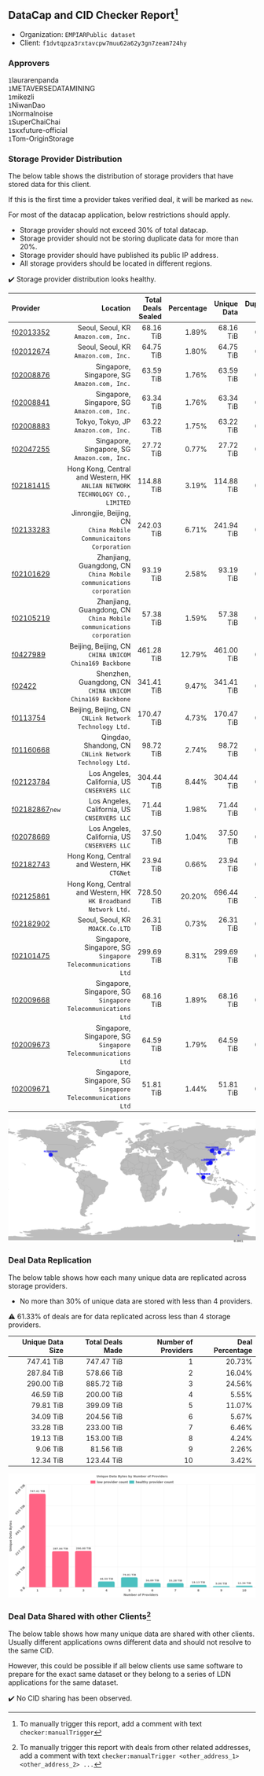 ## DataCap and CID Checker Report[^1]
 - Organization: `EMPIARPublic dataset`
 - Client: `f1dvtqpza3rxtavcpw7muu62a62y3gn7zeam724hy`
### Approvers
`1`laurarenpanda<br/>`1`METAVERSEDATAMINING<br/>`1`mikezli<br/>`1`NiwanDao<br/>`1`Normalnoise<br/>`1`SuperChaiChai<br/>`1`sxxfuture-official<br/>`1`Tom-OriginStorage

### Storage Provider Distribution
The below table shows the distribution of storage providers that have stored data for this client.

If this is the first time a provider takes verified deal, it will be marked as `new`.

For most of the datacap application, below restrictions should apply.
 - Storage provider should not exceed 30% of total datacap.
 - Storage provider should not be storing duplicate data for more than 20%.
 - Storage provider should have published its public IP address.
 - All storage providers should be located in different regions.

✔️ Storage provider distribution looks healthy.

| Provider                                                    |                                                                        Location | Total Deals Sealed | Percentage | Unique Data | Duplicate Deals |
| :---------------------------------------------------------- | ------------------------------------------------------------------------------: | -----------------: | ---------: | ----------: | --------------: |
| [f02013352](https://filfox.info/en/address/f02013352)       |                                         Seoul, Seoul, KR<br/>`Amazon.com, Inc.` |          68.16 TiB |      1.89% |   68.16 TiB |           0.00% |
| [f02012674](https://filfox.info/en/address/f02012674)       |                                         Seoul, Seoul, KR<br/>`Amazon.com, Inc.` |          64.75 TiB |      1.80% |   64.75 TiB |           0.00% |
| [f02008876](https://filfox.info/en/address/f02008876)       |                                 Singapore, Singapore, SG<br/>`Amazon.com, Inc.` |          63.59 TiB |      1.76% |   63.59 TiB |           0.00% |
| [f02008841](https://filfox.info/en/address/f02008841)       |                                 Singapore, Singapore, SG<br/>`Amazon.com, Inc.` |          63.34 TiB |      1.76% |   63.34 TiB |           0.00% |
| [f02008883](https://filfox.info/en/address/f02008883)       |                                         Tokyo, Tokyo, JP<br/>`Amazon.com, Inc.` |          63.22 TiB |      1.75% |   63.22 TiB |           0.00% |
| [f02047255](https://filfox.info/en/address/f02047255)       |                                 Singapore, Singapore, SG<br/>`Amazon.com, Inc.` |          27.72 TiB |      0.77% |   27.72 TiB |           0.00% |
| [f02181415](https://filfox.info/en/address/f02181415)       | Hong Kong, Central and Western, HK<br/>`ANLIAN NETWORK TECHNOLOGY CO., LIMITED` |         114.88 TiB |      3.19% |  114.88 TiB |           0.00% |
| [f02133283](https://filfox.info/en/address/f02133283)       |           Jinrongjie, Beijing, CN<br/>`China Mobile Communicaitons Corporation` |         242.03 TiB |      6.71% |  241.94 TiB |           0.04% |
| [f02101629](https://filfox.info/en/address/f02101629)       |          Zhanjiang, Guangdong, CN<br/>`China Mobile communications corporation` |          93.19 TiB |      2.58% |   93.19 TiB |           0.00% |
| [f02105219](https://filfox.info/en/address/f02105219)       |          Zhanjiang, Guangdong, CN<br/>`China Mobile communications corporation` |          57.38 TiB |      1.59% |   57.38 TiB |           0.00% |
| [f0427989](https://filfox.info/en/address/f0427989)         |                       Beijing, Beijing, CN<br/>`CHINA UNICOM China169 Backbone` |         461.28 TiB |     12.79% |  461.00 TiB |           0.06% |
| [f02422](https://filfox.info/en/address/f02422)             |                    Shenzhen, Guangdong, CN<br/>`CHINA UNICOM China169 Backbone` |         341.41 TiB |      9.47% |  341.41 TiB |           0.00% |
| [f0113754](https://filfox.info/en/address/f0113754)         |                       Beijing, Beijing, CN<br/>`CNLink Network Technology Ltd.` |         170.47 TiB |      4.73% |  170.47 TiB |           0.00% |
| [f01160668](https://filfox.info/en/address/f01160668)       |                      Qingdao, Shandong, CN<br/>`CNLink Network Technology Ltd.` |          98.72 TiB |      2.74% |   98.72 TiB |           0.00% |
| [f02123784](https://filfox.info/en/address/f02123784)       |                                 Los Angeles, California, US<br/>`CNSERVERS LLC` |         304.44 TiB |      8.44% |  304.44 TiB |           0.00% |
| [f02182867](https://filfox.info/en/address/f02182867)`new`  |                                 Los Angeles, California, US<br/>`CNSERVERS LLC` |          71.44 TiB |      1.98% |   71.44 TiB |           0.00% |
| [f02078669](https://filfox.info/en/address/f02078669)       |                                 Los Angeles, California, US<br/>`CNSERVERS LLC` |          37.50 TiB |      1.04% |   37.50 TiB |           0.00% |
| [f02182743](https://filfox.info/en/address/f02182743)       |                                 Hong Kong, Central and Western, HK<br/>`CTGNet` |          23.94 TiB |      0.66% |   23.94 TiB |           0.00% |
| [f02125861](https://filfox.info/en/address/f02125861)       |              Hong Kong, Central and Western, HK<br/>`HK Broadband Network Ltd.` |         728.50 TiB |     20.20% |  696.44 TiB |           4.40% |
| [f02182902](https://filfox.info/en/address/f02182902)       |                                             Seoul, Seoul, KR<br/>`MOACK.Co.LTD` |          26.31 TiB |      0.73% |   26.31 TiB |           0.00% |
| [f02101475](https://filfox.info/en/address/f02101475)       |                 Singapore, Singapore, SG<br/>`Singapore Telecommunications Ltd` |         299.69 TiB |      8.31% |  299.69 TiB |           0.00% |
| [f02009668](https://filfox.info/en/address/f02009668)       |                 Singapore, Singapore, SG<br/>`Singapore Telecommunications Ltd` |          68.16 TiB |      1.89% |   68.16 TiB |           0.00% |
| [f02009673](https://filfox.info/en/address/f02009673)       |                 Singapore, Singapore, SG<br/>`Singapore Telecommunications Ltd` |          64.59 TiB |      1.79% |   64.59 TiB |           0.00% |
| [f02009671](https://filfox.info/en/address/f02009671)       |                 Singapore, Singapore, SG<br/>`Singapore Telecommunications Ltd` |          51.81 TiB |      1.44% |   51.81 TiB |           0.00% |

<img src="https://raw.githubusercontent.com/data-preservation-programs/filplus-checker-assets/main/filecoin-project/filecoin-plus-large-datasets/issues/1845/1686809293703.png"/>

### Deal Data Replication
The below table shows how each many unique data are replicated across storage providers.

- No more than 30% of unique data are stored with less than 4 providers.

⚠️ 61.33% of deals are for data replicated across less than 4 storage providers.

| Unique Data Size | Total Deals Made | Number of Providers | Deal Percentage |
| ---------------: | ---------------: | ------------------: | --------------: |
|       747.41 TiB |       747.47 TiB |                   1 |          20.73% |
|       287.84 TiB |       578.66 TiB |                   2 |          16.04% |
|       290.00 TiB |       885.72 TiB |                   3 |          24.56% |
|        46.59 TiB |       200.00 TiB |                   4 |           5.55% |
|        79.81 TiB |       399.09 TiB |                   5 |          11.07% |
|        34.09 TiB |       204.56 TiB |                   6 |           5.67% |
|        33.28 TiB |       233.00 TiB |                   7 |           6.46% |
|        19.13 TiB |       153.00 TiB |                   8 |           4.24% |
|         9.06 TiB |        81.56 TiB |                   9 |           2.26% |
|        12.34 TiB |       123.44 TiB |                  10 |           3.42% |

<img src="https://raw.githubusercontent.com/data-preservation-programs/filplus-checker-assets/main/filecoin-project/filecoin-plus-large-datasets/issues/1845/1686809294791.png"/>

### Deal Data Shared with other Clients[^3]
The below table shows how many unique data are shared with other clients.
Usually different applications owns different data and should not resolve to the same CID.

However, this could be possible if all below clients use same software to prepare for the exact same dataset or they belong to a series of LDN applications for the same dataset.

✔️ No CID sharing has been observed.

[^1]: To manually trigger this report, add a comment with text `checker:manualTrigger`

[^2]: Deals from those addresses are combined into this report as they are specified with `checker:manualTrigger`

[^3]: To manually trigger this report with deals from other related addresses, add a comment with text `checker:manualTrigger <other_address_1> <other_address_2> ...`
